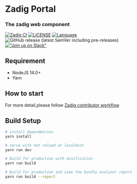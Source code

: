 # Zadig Portal

<h3 align="left">The zadig web component</h3>
<span align="left">

[![Zadig CI](https://os.koderover.com/api/collie/api/badge?pipelineName=zadig-ci/zadig-ci&source=github&repoFullName=koderover/zadig&branch=main&eventType=push)](https://os.koderover.com/v1/projects/detail/zadig-ci/pipelines/freestyle/home/zadig-ci/608824fef341de000137317d?rightbar=step)
[![LICENSE](https://img.shields.io/github/license/koderover/zadig-portal.svg)](https://github.com/koderover/zadig-portal/blob/main/LICENSE)
[![Language](https://img.shields.io/badge/Language-Vue-blue.svg)](https://golang.org/)
![GitHub release (latest SemVer including pre-releases)](https://img.shields.io/github/v/release/koderover/zadig?include_prereleases)
[!["Join us on Slack"](https://img.shields.io/badge/join-us%20on%20slack-gray.svg?longCache=true&logo=slack&colorB=brightgreen)](https://join.slack.com/t/zadig-workspace/shared_invite/zt-qedvct1t-mQUf2eyTRkoVCc_RWKKgxw)

## Requirement
- NodeJS 14.0+
- Yarn

## How to start
For more detail,please follow [Zadig contributor workflow](https://github.com/koderover/zadig/blob/main/community/dev/contributor-workflow.md)
## Build Setup

``` bash
# install dependencies
yarn install

# serve with hot reload at localhost
yarn run dev

# build for production with minification
yarn run build

# build for production and view the bundle analyzer report
yarn run build --report
```
